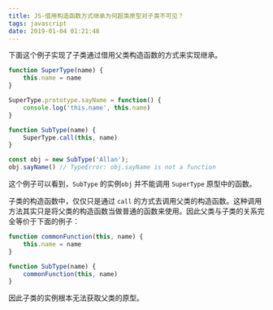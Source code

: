 ```yaml
---
title: JS-借用构造函数方式继承为何超类原型对子类不可见？
tags: javascript
date: 2019-01-04 01:21:48
---
```



下面这个例子实现了子类通过借用父类构造函数的方式来实现继承。

```js
function SuperType(name) {
    this.name = name
}

SuperType.prototype.sayName = function() {
    console.log('this.name', this.name)
}

function SubType(name) {
    SuperType.call(this, name)
}

const obj = new SubType('Allan');
obj.sayName() // TypeError: obj.sayName is not a function
```

这个例子可以看到，`SubType` 的实例`obj` 并不能调用 `SuperType` 原型中的函数。

子类的构造函数中，仅仅只是通过 `call` 的方式去调用父类的构造函数。这种调用方法其实只是将父类的构造函数当做普通的函数来使用。因此父类与子类的关系完全等价于下面的例子：

```js
function commonFunction(this, name) {
    this.name = name
}

function SubType(name) {
    commonFunction(this, name)
}
```

因此子类的实例根本无法获取父类的原型。
